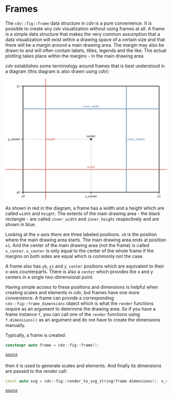 # Frames

The `cdv::fig::frame` data structure in *cdv* is a pure convenience. It is possible to create 
any *cdv* visualization without using frames at all. A frame is a simple data structure that 
makes the very common assumption that a data visualization will exist within a drawing space of a
certain size and that there will be a margin around a main drawing area. The margin may also
be drawn to and will often contain labels, titles, legends and the like. The actual
plotting takes place within the margins - in the main drawing area.

*cdv* establishes some terminology around frames that is best understood in a diagram (this
diagram is also drawn using *cdv*):

![](./../tests/approval_tests/cdv/fig/approved_files/fig.frame_terminology.approved.svg)

As shown in red in the diagram, a frame has a width and a height which are called `width` and
`height`. The extents of the main drawing area - the black rectangle - are called `inner_width`
and `inner_height` respectively and are shown in blue.

Looking at the x-axis there are three labeled positions. `x0` is the position where the main
drawing area starts. The main drawing area ends at position `x1`. And the center of the main
drawing area (not the frame) is called `x_center`. `x_center` is only equal to the center of 
the whole frame if the margins on both sides are equal which is commonly not the case.

A frame also has `y0`, `y1` and `y_center` positions which are equivalent to their x-axis
counterparts. There is also a `center` which provides the x and y centers in a single
two-dimensional point.

Having simple access to these positions and dimensions is helpful when creating scales and
elements in *cdv*, but frames have one more convenience. A frame can provide a corresponding
`cdv::fig::frame_dimensions` object which is what the `render` functions require as an
argument to determine the drawing area. So if you have a frame instance `f`, you can call one
of the `render` functions using `f.dimensions()` as an argument and do not have to create the 
dimensions manually.

Typically, a frame is created:

```c++
constexpr auto frame = cdv::fig::frame();
```
<sup><a href='/tests/approval_tests/cdv/fig/line_charts.cpp#L296-L296' title='Go to snippet source file'>source</a></sup>

then it is used to generate scales and elements. And finally its dimensions are passed to
the render call:

```c++
const auto svg = cdv::fig::render_to_svg_string(frame.dimensions(), x_axis, y_axis, curve);
```
<sup><a href='/tests/approval_tests/cdv/fig/line_charts.cpp#L317-L317' title='Go to snippet source file'>source</a></sup>
